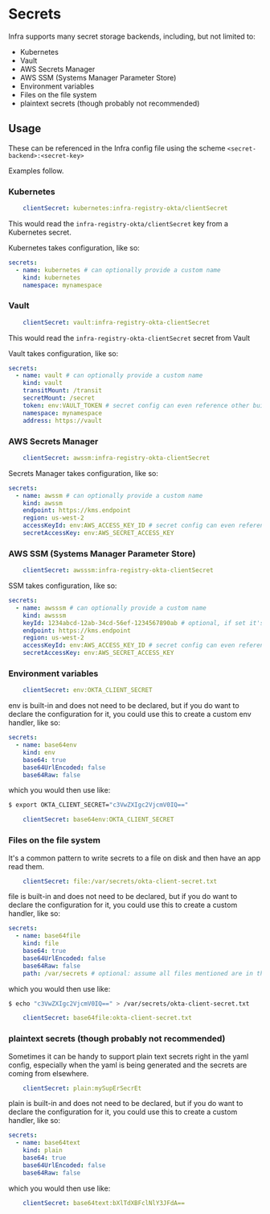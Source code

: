 # Secrets

Infra supports many secret storage backends, including, but not limited to:

- Kubernetes
- Vault
- AWS Secrets Manager
- AWS SSM (Systems Manager Parameter Store)
- Environment variables
- Files on the file system
- plaintext secrets (though probably not recommended)

## Usage

These can be referenced in the Infra config file using the scheme `<secret-backend>:<secret-key>`

Examples follow.

### Kubernetes

```yaml
    clientSecret: kubernetes:infra-registry-okta/clientSecret
```

This would read the `infra-registry-okta/clientSecret` key from a Kubernetes secret.

Kubernetes takes configuration, like so:

```yaml
secrets:
  - name: kubernetes # can optionally provide a custom name
    kind: kubernetes
    namespace: mynamespace
```

### Vault

```yaml
    clientSecret: vault:infra-registry-okta-clientSecret
```

This would read the `infra-registry-okta-clientSecret` secret from Vault

Vault takes configuration, like so:

```yaml
secrets:
  - name: vault # can optionally provide a custom name
    kind: vault
    transitMount: /transit
    secretMount: /secret
    token: env:VAULT_TOKEN # secret config can even reference other built-in secret types, like env
    namespace: mynamespace
    address: https://vault
```

### AWS Secrets Manager

```yaml
    clientSecret: awssm:infra-registry-okta-clientSecret
```

Secrets Manager takes configuration, like so:

```yaml
secrets:
  - name: awssm # can optionally provide a custom name
    kind: awssm
    endpoint: https://kms.endpoint
    region: us-west-2
    accessKeyId: env:AWS_ACCESS_KEY_ID # secret config can even reference other built-in secret types, like env
    secretAccessKey: env:AWS_SECRET_ACCESS_KEY
```

### AWS SSM (Systems Manager Parameter Store)

```yaml
    clientSecret: awsssm:infra-registry-okta-clientSecret
```

SSM takes configuration, like so:

```yaml
secrets:
  - name: awsssm # can optionally provide a custom name
    kind: awsssm
    keyId: 1234abcd-12ab-34cd-56ef-1234567890ab # optional, if set it's the KMS key that should be used for decryption
    endpoint: https://kms.endpoint
    region: us-west-2
    accessKeyId: env:AWS_ACCESS_KEY_ID # secret config can even reference other built-in secret types, like env
    secretAccessKey: env:AWS_SECRET_ACCESS_KEY
```

### Environment variables

```yaml
    clientSecret: env:OKTA_CLIENT_SECRET
```

env is built-in and does not need to be declared, but if you do want to declare the configuration for it, you could use this to create a custom env handler, like so:

```yaml
secrets:
  - name: base64env
    kind: env
    base64: true
    base64UrlEncoded: false
    base64Raw: false
```

which you would then use like:

```sh
$ export OKTA_CLIENT_SECRET="c3VwZXIgc2VjcmV0IQ=="
```

```yaml
    clientSecret: base64env:OKTA_CLIENT_SECRET
```

### Files on the file system

It's a common pattern to write secrets to a file on disk and then have an app read them.

```yaml
    clientSecret: file:/var/secrets/okta-client-secret.txt
```

file is built-in and does not need to be declared, but if you do want to declare the configuration for it, you could use this to create a custom handler, like so:

```yaml
secrets:
  - name: base64file
    kind: file
    base64: true
    base64UrlEncoded: false
    base64Raw: false
    path: /var/secrets # optional: assume all files mentioned are in this root directory
```

which you would then use like:

```sh
$ echo "c3VwZXIgc2VjcmV0IQ==" > /var/secrets/okta-client-secret.txt
```

```yaml
    clientSecret: base64file:okta-client-secret.txt
```

### plaintext secrets (though probably not recommended)

Sometimes it can be handy to support plain text secrets right in the yaml config, especially when the yaml is being generated and the secrets are coming from elsewhere.

```yaml
    clientSecret: plain:mySupErSecrEt
```

plain is built-in and does not need to be declared, but if you do want to declare the configuration for it, you could use this to create a custom handler, like so:

```yaml
secrets:
  - name: base64text
    kind: plain
    base64: true
    base64UrlEncoded: false
    base64Raw: false
```

which you would then use like:

```yaml
    clientSecret: base64text:bXlTdXBFclNlY3JFdA==
```
